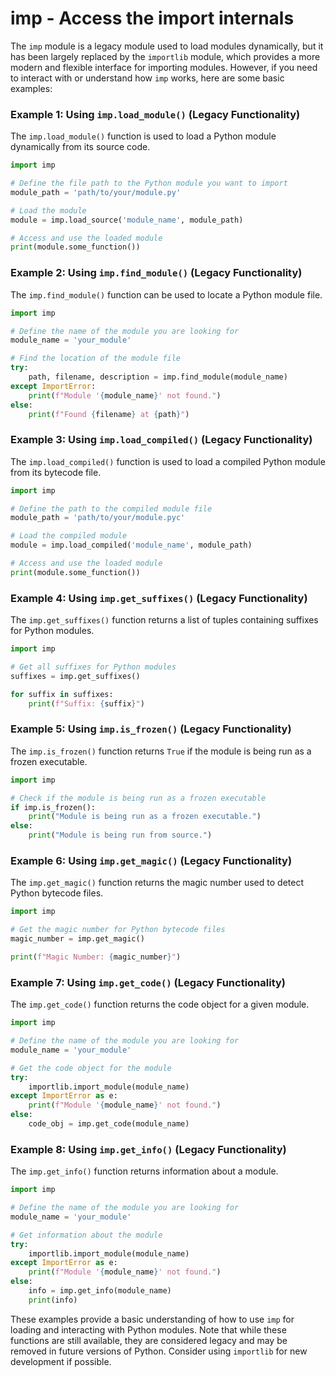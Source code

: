 # imp - Access the import internals

The `imp` module is a legacy module used to load modules dynamically, but it has been largely replaced by the `importlib` module, which provides a more modern and flexible interface for importing modules. However, if you need to interact with or understand how `imp` works, here are some basic examples:

### Example 1: Using `imp.load_module()` (Legacy Functionality)

The `imp.load_module()` function is used to load a Python module dynamically from its source code.

```python
import imp

# Define the file path to the Python module you want to import
module_path = 'path/to/your/module.py'

# Load the module
module = imp.load_source('module_name', module_path)

# Access and use the loaded module
print(module.some_function())
```

### Example 2: Using `imp.find_module()` (Legacy Functionality)

The `imp.find_module()` function can be used to locate a Python module file.

```python
import imp

# Define the name of the module you are looking for
module_name = 'your_module'

# Find the location of the module file
try:
    path, filename, description = imp.find_module(module_name)
except ImportError:
    print(f"Module '{module_name}' not found.")
else:
    print(f"Found {filename} at {path}")
```

### Example 3: Using `imp.load_compiled()` (Legacy Functionality)

The `imp.load_compiled()` function is used to load a compiled Python module from its bytecode file.

```python
import imp

# Define the path to the compiled module file
module_path = 'path/to/your/module.pyc'

# Load the compiled module
module = imp.load_compiled('module_name', module_path)

# Access and use the loaded module
print(module.some_function())
```

### Example 4: Using `imp.get_suffixes()` (Legacy Functionality)

The `imp.get_suffixes()` function returns a list of tuples containing suffixes for Python modules.

```python
import imp

# Get all suffixes for Python modules
suffixes = imp.get_suffixes()

for suffix in suffixes:
    print(f"Suffix: {suffix}")
```

### Example 5: Using `imp.is_frozen()` (Legacy Functionality)

The `imp.is_frozen()` function returns `True` if the module is being run as a frozen executable.

```python
import imp

# Check if the module is being run as a frozen executable
if imp.is_frozen():
    print("Module is being run as a frozen executable.")
else:
    print("Module is being run from source.")
```

### Example 6: Using `imp.get_magic()` (Legacy Functionality)

The `imp.get_magic()` function returns the magic number used to detect Python bytecode files.

```python
import imp

# Get the magic number for Python bytecode files
magic_number = imp.get_magic()

print(f"Magic Number: {magic_number}")
```

### Example 7: Using `imp.get_code()` (Legacy Functionality)

The `imp.get_code()` function returns the code object for a given module.

```python
import imp

# Define the name of the module you are looking for
module_name = 'your_module'

# Get the code object for the module
try:
    importlib.import_module(module_name)
except ImportError as e:
    print(f"Module '{module_name}' not found.")
else:
    code_obj = imp.get_code(module_name)
```

### Example 8: Using `imp.get_info()` (Legacy Functionality)

The `imp.get_info()` function returns information about a module.

```python
import imp

# Define the name of the module you are looking for
module_name = 'your_module'

# Get information about the module
try:
    importlib.import_module(module_name)
except ImportError as e:
    print(f"Module '{module_name}' not found.")
else:
    info = imp.get_info(module_name)
    print(info)
```

These examples provide a basic understanding of how to use `imp` for loading and interacting with Python modules. Note that while these functions are still available, they are considered legacy and may be removed in future versions of Python. Consider using `importlib` for new development if possible.
